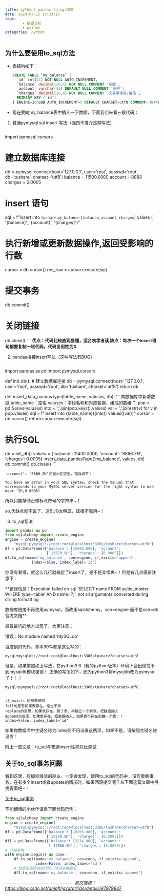 ```yaml
---
title: python3 pandas to_sql填坑
date: 2020-07-15 18:33:15
tags:
        - 数据分析
        - python
categories: python
---
```


## 为什么要使用to_sql方法
- 表结构如下：
    ```sql
    CREATE TABLE `my_balance` (
      `id` int(11) NOT NULL AUTO_INCREMENT,
      `balance` decimal(20,4) NOT NULL COMMENT '余额',
      `account` varchar(30) DEFAULT NULL COMMENT '账户',
      `charges` decimal(10,4) NOT NULL COMMENT '交易手续费/每笔',
      PRIMARY KEY (`id`)
    ) ENGINE=InnoDB AUTO_INCREMENT=5 DEFAULT CHARSET=utf8 COMMENT='账户表'
    ```

- 现在要向my_balance表中插入一下数据，下面我们来看三段代码：
<!-- more -->

1. 普通pymysql sql insert 写法（强烈不推介这种写法）
    ```python
import pymysql.cursors
# 建立数据库连接
db = pymysql.connect(host='127.0.0.1', user='root',
                     passwd='root', db='tushare', charset='utf8')
balance = 11500.0000
account = 8888
charges = 0.0005
# insert 语句
sql = f"insert into `tushare`.`my_balance` ( `balance`, `account`, `charges`) values ( '{balance}', '{account}', '{charges}')"
# 执行新增或更新数据操作,返回受影响的行数
cursor = db.cursor()
res_row = cursor.execute(sql)
# 提交事务
db.commit()
# 关闭链接
db.close()
    ```
**优点：代码比较直观易懂，适合初学者读
缺点：每次一个insert语句都要复制一堆代码，代码复用性为0.**

2. pandas拼接insert写法（这种写法有BUG）
    ```python
import pandas as pd
import pymysql.cursors


def init_db():
    # 建立数据库连接
    db = pymysql.connect(host='127.0.0.1', user='root',
                         passwd='root', db='tushare', charset='utf8')
    return db


def insert_data_pandasType(table_name, valuses, db):
    '''
    向数据库中新增数据
    table_name：库名
    valuses：字段名称和对应数据，组成的数组
    '''
    pop = pd.Series(valuses)
    into = ','.join(pop.keys().values)
    val = ','.join(str(v) for v in pop.values)
    sql = f"insert into {table_name}({into}) values({val})"
    cursor = db.cursor()
    return cursor.execute(sql)

# 执行SQL
db = init_db()
values = {'balance': 11400.0000, 'account': '8866.ZH', 'charges': 0.0005}
insert_data_pandasType('my_balance', values, db)
db.commit()
db.close()
    ```
   
    'account': '8866.ZH'问题出在这里，错误如下：
    
    You have an error in your SQL syntax; check the manual that corresponds to your MySQL server version for the right syntax to use near 'ZH,0.0005)

所以只能存储没带标点符号的字符串~！

so,优缺点就不说了，这BUG太明显，压根不能用~！

3. to_sql写法

```python
import pandas as pd
from sqlalchemy import create_engine
engine = create_engine(
    "mysql+pymysql://root:root@localhost:3306/tushare?charset=utf8")
df = pd.DataFrame({'balance': [10000.000], 'account':
                   ['13579.SH'], 'charges': [0.0005]})
df.to_sql(name='my_balance', con=engine, if_exists='append',
            index=False, index_label='id')
```

你没有看错，就这么几行就搞定了insert了，是不是非常爽~！但是有几点需要注意下：

**错误信息：Execution failed on sql ‘SELECT name FROM sqlite_master WHERE type=‘table’ AND name=?;’: not all arguments converted during string formatting

数据库链接不再使用pymysql，而改用sqlalchemy，con=engine 而不是con=db 官方文档**

最最最坑的地方出现了，大家注意：

错误：No module named ‘MySQLdb’

百度到的代码，基本99%都是这么写的：

    mysql+mysqldb://root:root@localhost:3306/tushare?charset=utf8

但是，如果按照如上写法，在python3.6（我的python版本）环境下会出现找不到mysqldb模块错误！
正确的写法如下，因为python3将mysqldb改为pymysql了！！！

    mysql+pymysql://root:root@localhost:3306/tushare?charset=utf8
    

    if_exists 的参数说明
    fail的意思如果表存在，啥也不做
    replace的意思，如果表存在，删了表，再建立一个新表，把数据插入
    append的意思，如果表存在，把数据插入，如果表不存在创建一个表！！
    index=False, index_label=‘id’



如果你数据库中主键名称为index则不用设置这两项，如果不是，请按照主键名称设置！

附上一篇文章：to_sql与普通insert性能对比测试

## 关于to_sql事务问题
看到这里，有编程经验的朋友，一定会发现，使用to_sql的代码中，没有看到事务，在有多个insert或者update的情况时，如果回滚提交呢？从下面这篇文章中寻找答案吧~！

[关于to_sql事务](https://capelastegui.wordpress.com/2018/05/21/commit-and-rollback-with-pandas-dataframe-to_sql/)

不能翻墙的小伙伴请看下面代码示例：
```python
from sqlalchemy import create_engine
engine = create_engine(
    "mysql+pymysql://root:root@localhost:3306/tushare?charset=utf8")
df = pd.DataFrame({'balance': [10000.000], 'account':
                   ['13579.SH'], 'charges': [0.0005]})
df1 = pd.DataFrame({'balance': [1234.000], 'account':
                    ['17886.SH'], 'charges': [0.0005]})
# 开始事物
with engine.begin() as conn:
    df.to_sql(name='my_balance', con=conn, if_exists='append',
              index=False, index_label='id')
    # 故意出现错误的代码，测试事物回滚
    df1.to_sql(name='my_balance', con=conn, if_exists='append')

```

————————————————
*原文链接：https://blog.csdn.net/qnloft/java/article/details/87979937*
